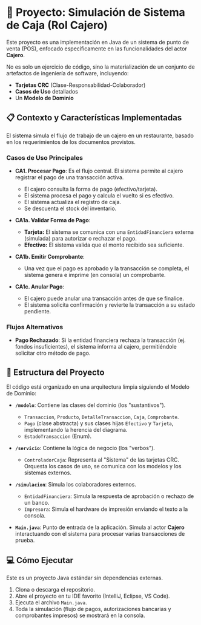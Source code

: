 # 🚀 Proyecto: Simulación de Sistema de Caja (Rol Cajero)

Este proyecto es una implementación en Java de un sistema de punto de venta (POS), enfocado específicamente en las funcionalidades del actor **Cajero**.

No es solo un ejercicio de código, sino la materialización de un conjunto de artefactos de ingeniería de software, incluyendo:

* **Tarjetas CRC** (Clase-Responsabilidad-Colaborador)
* **Casos de Uso** detallados
* Un **Modelo de Dominio**

## 📋 Contexto y Características Implementadas

El sistema simula el flujo de trabajo de un cajero en un restaurante, basado en los requerimientos de los documentos provistos.

### Casos de Uso Principales

* **CA1. Procesar Pago**: Es el flujo central. El sistema permite al cajero registrar el pago de una transacción activa.
    * El cajero consulta la forma de pago (efectivo/tarjeta).
    * El sistema procesa el pago y calcula el vuelto si es efectivo.
    * El sistema actualiza el registro de caja.
    * Se descuenta el stock del inventario.

* **CA1a. Validar Forma de Pago**:
    * **Tarjeta:** El sistema se comunica con una `EntidadFinanciera` externa (simulada) para autorizar o rechazar el pago.
    * **Efectivo:** El sistema valida que el monto recibido sea suficiente.

* **CA1b. Emitir Comprobante**:
    * Una vez que el pago es aprobado y la transacción se completa, el sistema genera e imprime (en consola) un comprobante.

* **CA1c. Anular Pago**:
    * El cajero puede anular una transacción antes de que se finalice.
    * El sistema solicita confirmación y revierte la transacción a su estado pendiente.

### Flujos Alternativos

* **Pago Rechazado**: Si la entidad financiera rechaza la transacción (ej. fondos insuficientes), el sistema informa al cajero, permitiéndole solicitar otro método de pago.

## 📂 Estructura del Proyecto

El código está organizado en una arquitectura limpia siguiendo el Modelo de Dominio:

* **`/modelo`**: Contiene las clases del dominio (los "sustantivos").
    * `Transaccion`, `Producto`, `DetalleTransaccion`, `Caja`, `Comprobante`.
    * `Pago` (clase abstracta) y sus clases hijas `Efectivo` y `Tarjeta`, implementando la herencia del diagrama.
    * `EstadoTransaccion` (Enum).

* **`/servicio`**: Contiene la lógica de negocio (los "verbos").
    * `ControladorCaja`: Representa al "Sistema" de las tarjetas CRC. Orquesta los casos de uso, se comunica con los modelos y los sistemas externos.

* **`/simulacion`**: Simula los colaboradores externos.
    * `EntidadFinanciera`: Simula la respuesta de aprobación o rechazo de un banco.
    * `Impresora`: Simula el hardware de impresión enviando el texto a la consola.

* **`Main.java`**: Punto de entrada de la aplicación. Simula al actor **Cajero** interactuando con el sistema para procesar varias transacciones de prueba.

## 💻 Cómo Ejecutar

Este es un proyecto Java estándar sin dependencias externas.

1.  Clona o descarga el repositorio.
2.  Abre el proyecto en tu IDE favorito (IntelliJ, Eclipse, VS Code).
3.  Ejecuta el archivo `Main.java`.
4.  Toda la simulación (flujo de pagos, autorizaciones bancarias y comprobantes impresos) se mostrará en la consola.
